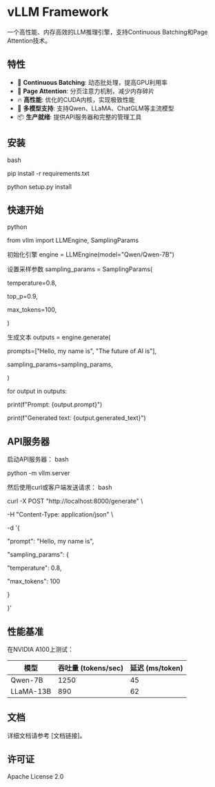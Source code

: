 # vLLM Framework

一个高性能、内存高效的LLM推理引擎，支持Continuous Batching和Page Attention技术。

## 特性

- 🚀 **Continuous Batching**: 动态批处理，提高GPU利用率
- 💾 **Page Attention**: 分页注意力机制，减少内存碎片
- 🔥 **高性能**: 优化的CUDA内核，实现极致性能
- 🤖 **多模型支持**: 支持Qwen、LLaMA、ChatGLM等主流模型
- 📦 **生产就绪**: 提供API服务器和完整的管理工具

## 安装
bash

pip install -r requirements.txt

python setup.py install

## 快速开始
python

from vllm import LLMEngine, SamplingParams

初始化引擎
engine = LLMEngine(model="Qwen/Qwen-7B")

设置采样参数
sampling_params = SamplingParams(

temperature=0.8,

top_p=0.9,

max_tokens=100,

)

生成文本
outputs = engine.generate(

prompts=["Hello, my name is", "The future of AI is"],

sampling_params=sampling_params,

)

for output in outputs:

print(f"Prompt: {output.prompt}")

print(f"Generated text: {output.generated_text}")

## API服务器

启动API服务器：
bash

python -m vllm.server

然后使用curl或客户端发送请求：
bash

curl -X POST "http://localhost:8000/generate" \

-H "Content-Type: application/json" \

-d '{

"prompt": "Hello, my name is",

"sampling_params": {

"temperature": 0.8,

"max_tokens": 100

}

}'

## 性能基准

在NVIDIA A100上测试：

| 模型 | 吞吐量 (tokens/sec) | 延迟 (ms/token) |
|------|---------------------|-----------------|
| Qwen-7B | 1250 | 45 |
| LLaMA-13B | 890 | 62 |

## 文档

详细文档请参考 [文档链接]。

## 许可证

Apache License 2.0